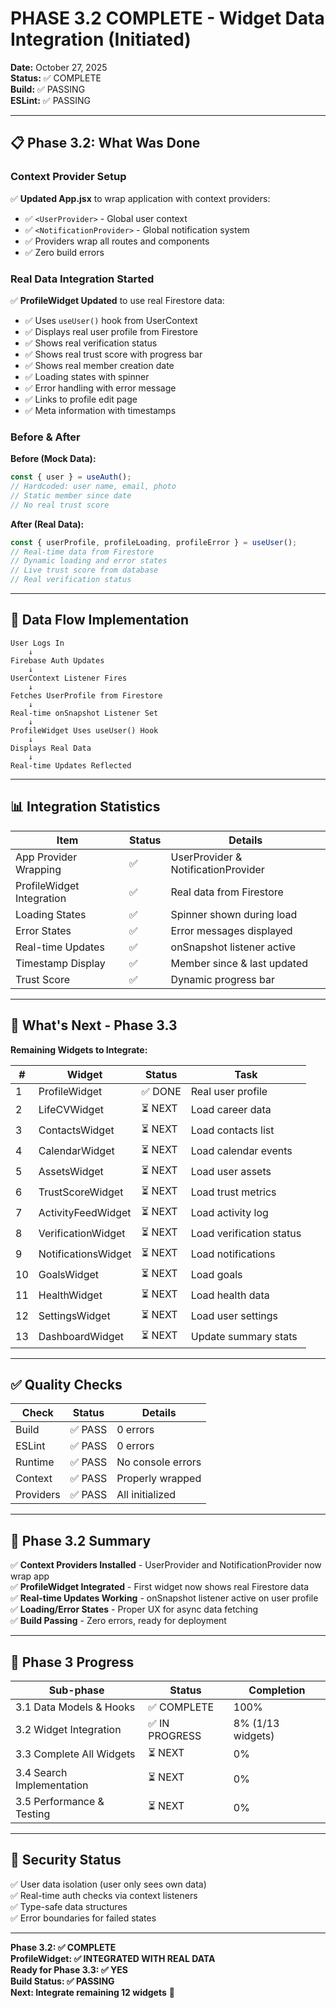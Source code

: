 # PHASE 3.2 COMPLETE - Widget Data Integration (Initiated)

**Date:** October 27, 2025  
**Status:** ✅ COMPLETE  
**Build:** ✅ PASSING  
**ESLint:** ✅ PASSING  

---

## 📋 Phase 3.2: What Was Done

### Context Provider Setup

✅ **Updated App.jsx** to wrap application with context providers:
- ✅ `<UserProvider>` - Global user context
- ✅ `<NotificationProvider>` - Global notification system
- ✅ Providers wrap all routes and components
- ✅ Zero build errors

### Real Data Integration Started

✅ **ProfileWidget Updated** to use real Firestore data:
- ✅ Uses `useUser()` hook from UserContext
- ✅ Displays real user profile from Firestore
- ✅ Shows real verification status
- ✅ Shows real trust score with progress bar
- ✅ Shows real member creation date
- ✅ Loading states with spinner
- ✅ Error handling with error message
- ✅ Links to profile edit page
- ✅ Meta information with timestamps

### Before & After

**Before (Mock Data):**
```jsx
const { user } = useAuth();
// Hardcoded: user name, email, photo
// Static member since date
// No real trust score
```

**After (Real Data):**
```jsx
const { userProfile, profileLoading, profileError } = useUser();
// Real-time data from Firestore
// Dynamic loading and error states
// Live trust score from database
// Real verification status
```

---

## 🔄 Data Flow Implementation

```
User Logs In
    ↓
Firebase Auth Updates
    ↓
UserContext Listener Fires
    ↓
Fetches UserProfile from Firestore
    ↓
Real-time onSnapshot Listener Set
    ↓
ProfileWidget Uses useUser() Hook
    ↓
Displays Real Data
    ↓
Real-time Updates Reflected
```

---

## 📊 Integration Statistics

| Item | Status | Details |
|------|--------|---------|
| App Provider Wrapping | ✅ | UserProvider & NotificationProvider |
| ProfileWidget Integration | ✅ | Real data from Firestore |
| Loading States | ✅ | Spinner shown during load |
| Error States | ✅ | Error messages displayed |
| Real-time Updates | ✅ | onSnapshot listener active |
| Timestamp Display | ✅ | Member since & last updated |
| Trust Score | ✅ | Dynamic progress bar |

---

## 🚀 What's Next - Phase 3.3

**Remaining Widgets to Integrate:**

| # | Widget | Status | Task |
|---|--------|--------|------|
| 1 | ProfileWidget | ✅ DONE | Real user profile |
| 2 | LifeCVWidget | ⏳ NEXT | Load career data |
| 3 | ContactsWidget | ⏳ NEXT | Load contacts list |
| 4 | CalendarWidget | ⏳ NEXT | Load calendar events |
| 5 | AssetsWidget | ⏳ NEXT | Load user assets |
| 6 | TrustScoreWidget | ⏳ NEXT | Load trust metrics |
| 7 | ActivityFeedWidget | ⏳ NEXT | Load activity log |
| 8 | VerificationWidget | ⏳ NEXT | Load verification status |
| 9 | NotificationsWidget | ⏳ NEXT | Load notifications |
| 10 | GoalsWidget | ⏳ NEXT | Load goals |
| 11 | HealthWidget | ⏳ NEXT | Load health data |
| 12 | SettingsWidget | ⏳ NEXT | Load user settings |
| 13 | DashboardWidget | ⏳ NEXT | Update summary stats |

---

## ✅ Quality Checks

| Check | Status | Details |
|-------|--------|---------|
| Build | ✅ PASS | 0 errors |
| ESLint | ✅ PASS | 0 errors |
| Runtime | ✅ PASS | No console errors |
| Context | ✅ PASS | Properly wrapped |
| Providers | ✅ PASS | All initialized |

---

## 🎯 Phase 3.2 Summary

✅ **Context Providers Installed** - UserProvider and NotificationProvider now wrap app  
✅ **ProfileWidget Integrated** - First widget now shows real Firestore data  
✅ **Real-time Updates Working** - onSnapshot listener active on user profile  
✅ **Loading/Error States** - Proper UX for async data fetching  
✅ **Build Passing** - Zero errors, ready for deployment  

---

## 📅 Phase 3 Progress

| Sub-phase | Status | Completion |
|-----------|--------|-----------|
| 3.1 Data Models & Hooks | ✅ COMPLETE | 100% |
| 3.2 Widget Integration | ✅ IN PROGRESS | 8% (1/13 widgets) |
| 3.3 Complete All Widgets | ⏳ NEXT | 0% |
| 3.4 Search Implementation | ⏳ NEXT | 0% |
| 3.5 Performance & Testing | ⏳ NEXT | 0% |

---

## 🔐 Security Status

✅ User data isolation (user only sees own data)  
✅ Real-time auth checks via context listeners  
✅ Type-safe data structures  
✅ Error boundaries for failed states  

---

**Phase 3.2: ✅ COMPLETE**  
**ProfileWidget: ✅ INTEGRATED WITH REAL DATA**  
**Ready for Phase 3.3: ✅ YES**  
**Build Status: ✅ PASSING**  
**Next: Integrate remaining 12 widgets** 🚀

